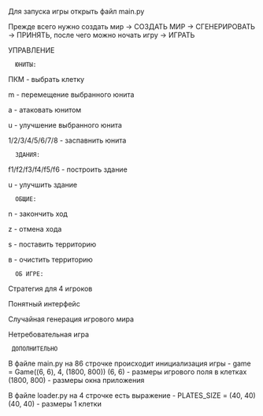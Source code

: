 

Для запуска игры открыть файл main.py

Прежде всего нужно создать мир -> СОЗДАТЬ МИР -> СГЕНЕРИРОВАТЬ -> ПРИНЯТЬ, после чего можно ночать игру -> ИГРАТЬ




УПРАВЛЕНИЕ


      ЮНИТЫ:

ПКМ - выбрать клетку

m - перемещение выбранного юнита

a - атаковать юнитом

u - улучшение выбранного юнита

1/2/3/4/5/6/7/8 - заспавнить юнита


      ЗДАНИЯ:

f1/f2/f3/f4/f5/f6 - построить здание

u - улучшить здание


      ОБЩИЕ:

n - закончить ход

z - отмена хода

s - поставить территорию

в - очистить территорию 



      ОБ ИГРЕ:

Стратегия для 4 игроков

Понятный интерфейс

Случайная генерация игрового мира

Нетребовательная игра





     ДОПОЛНИТЕЛЬНО

В файле main.py на 86 строчке происходит инициализация игры - game = Game((6, 6), 4, (1800, 800))
(6, 6) - размеры игрового поля в клетках
(1800, 800) - размеры окна приложения

В файле loader.py на 4 строчке есть выражение - PLATES_SIZE = (40, 40)
(40, 40) - размеры 1 клетки
